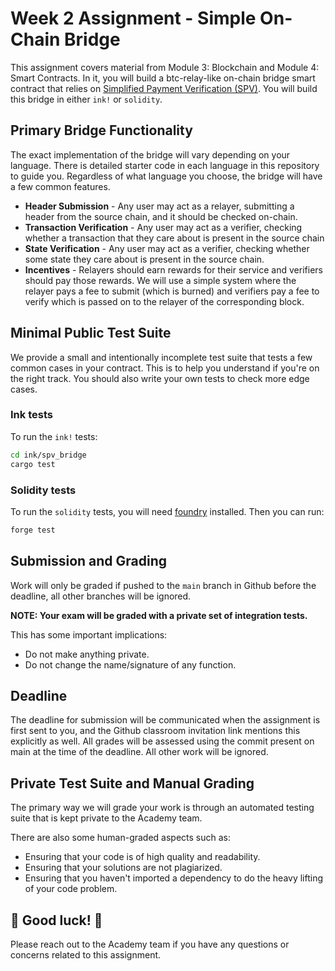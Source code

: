 # Week 2 Assignment - Simple On-Chain Bridge

This assignment covers material from Module 3: Blockchain and Module 4: Smart Contracts.
In it, you will build a btc-relay-like on-chain bridge smart contract that relies on [Simplified Payment Verification (SPV)](https://bitcoin.org/bitcoin.pdf).
You will build this bridge in either `ink!` or `solidity`.

## Primary Bridge Functionality

The exact implementation of the bridge will vary depending on your language.
There is detailed starter code in each language in this repository to guide you.
Regardless of what language you choose, the bridge will have a few common features.

- **Header Submission** - Any user may act as a relayer, submitting a header from the source chain, and it should be checked on-chain.
- **Transaction Verification** - Any user may act as a verifier, checking whether a transaction that they care about is present in the source chain
- **State Verification** - Any user may act as a verifier, checking whether some state they care about is present in the source chain.
- **Incentives** - Relayers should earn rewards for their service and verifiers should pay those rewards.
  We will use a simple system where the relayer pays a fee to submit (which is burned) and verifiers pay a fee to verify which is passed on to the relayer of the corresponding block.

## Minimal Public Test Suite

We provide a small and intentionally incomplete test suite that tests a few common cases in your contract.
This is to help you understand if you're on the right track.
You should also write your own tests to check more edge cases.

### Ink tests

To run the `ink!` tests:

```bash
cd ink/spv_bridge
cargo test
```

### Solidity tests

To run the `solidity` tests, you will need [foundry](https://book.getfoundry.sh/) installed.
Then you can run:

```bash
forge test
```

## Submission and Grading

Work will only be graded if pushed to the `main` branch in Github before the deadline, all other branches will be ignored.

**NOTE: Your exam will be graded with a private set of integration tests.**

This has some important implications:

- Do not make anything private.
- Do not change the name/signature of any function.

## Deadline

The deadline for submission will be communicated when the assignment is first sent to you, and the Github classroom invitation link mentions this explicitly as well.
All grades will be assessed using the commit present on main at the time of the deadline.
All other work will be ignored.

## Private Test Suite and Manual Grading

The primary way we will grade your work is through an automated testing suite that is kept private to the Academy team.

There are also some human-graded aspects such as:

- Ensuring that your code is of high quality and readability.
- Ensuring that your solutions are not plagiarized.
- Ensuring that you haven't imported a dependency to do the heavy lifting of your code problem.

## 🚀 Good luck! 🚀

Please reach out to the Academy team if you have any questions or concerns related to this assignment.
